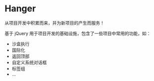 # Hanger

从项目开发中积累而来，并为新项目的产生而服务！

基于 jQuery 用于项目开发的基础设施，包含了一些项目中常用的功能，如：

 - 沙盒执行
 - 国际化
 - 返回顶部
 - 自定义系统对话框
 - 标签组
 - ...
